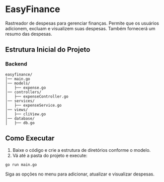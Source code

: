 # EasyFinance
Rastreador de despesas para gerenciar finanças. Permite que os usuários adicionem, excluam e visualizem suas despesas. Também fornecerá um resumo das despesas.

## Estrutura Inicial do Projeto

### Backend

```
easyfinance/
│── main.go
│── models/
│   ├── expense.go
│── controllers/
│   ├── expenseController.go
│── services/
│   ├── expenseService.go
│── views/
│   ├── cliView.go
│── database/
│   ├── db.go
```

## Como Executar
1. Baixe o código e crie a estrutura de diretórios conforme o modelo.
2. Vá até a pasta do projeto e execute:
```
go run main.go
```
Siga as opções no menu para adicionar, atualizar e visualizar despesas.